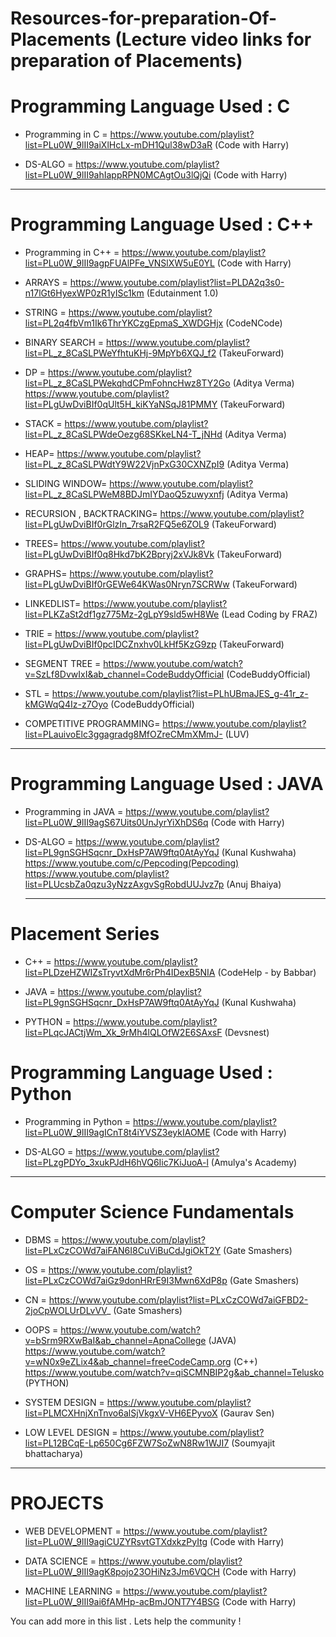 # Resources-for-preparation-Of-Placements (Lecture video links for preparation of Placements)


# Programming Language Used : C
- Programming in C = https://www.youtube.com/playlist?list=PLu0W_9lII9aiXlHcLx-mDH1Qul38wD3aR (Code with Harry)

- DS-ALGO = https://www.youtube.com/playlist?list=PLu0W_9lII9ahIappRPN0MCAgtOu3lQjQi (Code with Harry)

<hr>

# Programming Language Used : C++

- Programming in C++ = https://www.youtube.com/playlist?list=PLu0W_9lII9agpFUAlPFe_VNSlXW5uE0YL (Code with Harry)

- ARRAYS = https://www.youtube.com/playlist?list=PLDA2q3s0-n17lGt6HyexWP0zR1yISc1km (Edutainment 1.0)

- STRING = https://www.youtube.com/playlist?list=PL2q4fbVm1Ik6ThrYKCzgEpmaS_XWDGHjx (CodeNCode)

- BINARY SEARCH = https://www.youtube.com/playlist?list=PL_z_8CaSLPWeYfhtuKHj-9MpYb6XQJ_f2 (TakeuForward)

- DP = https://www.youtube.com/playlist?list=PL_z_8CaSLPWekqhdCPmFohncHwz8TY2Go (Aditya Verma)<br>
      https://www.youtube.com/playlist?list=PLgUwDviBIf0qUlt5H_kiKYaNSqJ81PMMY (TakeuForward)

- STACK = https://www.youtube.com/playlist?list=PL_z_8CaSLPWdeOezg68SKkeLN4-T_jNHd (Aditya Verma)

- HEAP= https://www.youtube.com/playlist?list=PL_z_8CaSLPWdtY9W22VjnPxG30CXNZpI9 (Aditya Verma)

- SLIDING WINDOW= https://www.youtube.com/playlist?list=PL_z_8CaSLPWeM8BDJmIYDaoQ5zuwyxnfj (Aditya Verma)

- RECURSION , BACKTRACKING= https://www.youtube.com/playlist?list=PLgUwDviBIf0rGlzIn_7rsaR2FQ5e6ZOL9 (TakeuForward)

- TREES= https://www.youtube.com/playlist?list=PLgUwDviBIf0q8Hkd7bK2Bpryj2xVJk8Vk (TakeuForward)

- GRAPHS= https://www.youtube.com/playlist?list=PLgUwDviBIf0rGEWe64KWas0Nryn7SCRWw (TakeuForward)

- LINKEDLIST= https://www.youtube.com/playlist?list=PLKZaSt2df1gz775Mz-2gLpY9sld5wH8We (Lead Coding by FRAZ)

- TRIE = https://www.youtube.com/playlist?list=PLgUwDviBIf0pcIDCZnxhv0LkHf5KzG9zp (TakeuForward)

- SEGMENT TREE = https://www.youtube.com/watch?v=SzLf8DvwIxI&ab_channel=CodeBuddyOfficial (CodeBuddyOfficial)

- STL = https://www.youtube.com/playlist?list=PLhUBmaJES_g-41r_z-kMGWqQ4Iz-z7Oyo (CodeBuddyOfficial)

- COMPETITIVE PROGRAMMING= https://www.youtube.com/playlist?list=PLauivoElc3ggagradg8MfOZreCMmXMmJ- (LUV)

<hr>

# Programming Language Used : JAVA

- Programming in JAVA = https://www.youtube.com/playlist?list=PLu0W_9lII9agS67Uits0UnJyrYiXhDS6q (Code with Harry)

- DS-ALGO = https://www.youtube.com/playlist?list=PL9gnSGHSqcnr_DxHsP7AW9ftq0AtAyYqJ (Kunal Kushwaha) <br>
  https://www.youtube.com/c/Pepcoding(Pepcoding)<br>
  https://www.youtube.com/playlist?list=PLUcsbZa0qzu3yNzzAxgvSgRobdUUJvz7p (Anuj Bhaiya) 
  
  <hr>   
  
# Placement Series
 - C++ = https://www.youtube.com/playlist?list=PLDzeHZWIZsTryvtXdMr6rPh4IDexB5NIA (CodeHelp - by Babbar)

- JAVA =  https://www.youtube.com/playlist?list=PL9gnSGHSqcnr_DxHsP7AW9ftq0AtAyYqJ (Kunal Kushwaha)

- PYTHON = https://www.youtube.com/playlist?list=PLqcJACtjWm_Xk_9rMh4lQLOfW2E6SAxsF (Devsnest)
  
# Programming Language Used : Python

- Programming in Python = https://www.youtube.com/playlist?list=PLu0W_9lII9agICnT8t4iYVSZ3eykIAOME (Code with Harry)

- DS-ALGO = https://www.youtube.com/playlist?list=PLzgPDYo_3xukPJdH6hVQ6Iic7KiJuoA-l (Amulya's Academy)

<hr>

# Computer Science Fundamentals

- DBMS =  https://www.youtube.com/playlist?list=PLxCzCOWd7aiFAN6I8CuViBuCdJgiOkT2Y (Gate Smashers)

- OS =    https://www.youtube.com/playlist?list=PLxCzCOWd7aiGz9donHRrE9I3Mwn6XdP8p (Gate Smashers)

- CN =    https://www.youtube.com/playlist?list=PLxCzCOWd7aiGFBD2-2joCpWOLUrDLvVV_ (Gate Smashers)

- OOPS =  https://www.youtube.com/watch?v=bSrm9RXwBaI&ab_channel=ApnaCollege (JAVA)<br>
          https://www.youtube.com/watch?v=wN0x9eZLix4&ab_channel=freeCodeCamp.org (C++)<br>
          https://www.youtube.com/watch?v=qiSCMNBIP2g&ab_channel=Telusko (PYTHON)
         
- SYSTEM DESIGN = https://www.youtube.com/playlist?list=PLMCXHnjXnTnvo6alSjVkgxV-VH6EPyvoX (Gaurav Sen)

- LOW LEVEL DESIGN = https://www.youtube.com/playlist?list=PL12BCqE-Lp650Cg6FZW7SoZwN8Rw1WJI7 (Soumyajit bhattacharya)

<hr>


# PROJECTS

- WEB DEVELOPMENT = https://www.youtube.com/playlist?list=PLu0W_9lII9agiCUZYRsvtGTXdxkzPyItg (Code with Harry)

- DATA SCIENCE = https://www.youtube.com/playlist?list=PLu0W_9lII9agK8pojo23OHiNz3Jm6VQCH (Code with Harry)

- MACHINE LEARNING = https://www.youtube.com/playlist?list=PLu0W_9lII9ai6fAMHp-acBmJONT7Y4BSG (Code with Harry)


You can add more in this list . Lets help the community !
